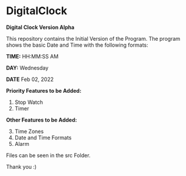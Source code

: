 # DigitalClock
**Digital Clock Version Alpha**

This repository contains the Initial Version of the Program.
The program shows the basic Date and Time with the following
formats:

**TIME:** HH:MM:SS AM

**DAY:** Wednesday 

**DATE** Feb 02, 2022


**Priority Features to be Added:**

1. Stop Watch
2. Timer


**Other Features to be Added:**

3. Time Zones
4. Date and Time Formats
5. Alarm


Files can be seen in the src Folder.

Thank you :)
